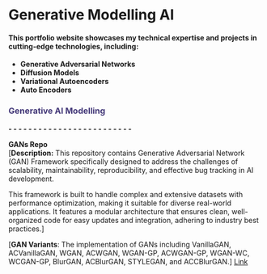 # Generative Modelling AI

#### This portfolio website showcases my technical expertise and projects in cutting-edge technologies, including:

- **Generative Adversarial Networks**
- **Diffusion Models**
- **Variational Autoencoders**
- **Auto Encoders**

###  <span style="color:#433878">Generative AI Modelling </span>
**- - - - - - - - - - - - - - - - - - - - - - - - -**

**GANs Repo**
<br>
[**Description:** This repository contains Generative Adversarial Network (GAN) Framework specifically designed to address the challenges of scalability, maintainability, reproducibility, and effective bug tracking in AI development. 

This framework is built to handle complex and extensive datasets with performance optimization, making it suitable for diverse real-world applications. It features a modular architecture that ensures clean, well-organized code for easy updates and integration, adhering to industry best practices.]

[**GAN Variants**: The implementation of GANs including VanillaGAN, ACVanillaGAN, WGAN, ACWGAN, WGAN-GP, ACWGAN-GP, WGAN-WC, WCGAN-GP, BlurGAN, ACBlurGAN, STYLEGAN, and ACCBlurGAN.] 
[Link](https://github.com/Karthi-DStech/Generative-Adversarial-Networks-Framework)
